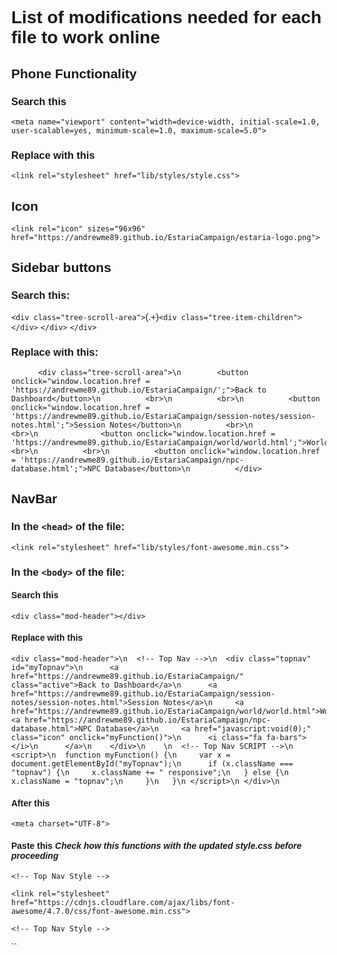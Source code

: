 # List of modifications needed for each file to work online

## Phone Functionality

### Search this

	<meta name="viewport" content="width=device-width, initial-scale=1.0, user-scalable=yes, minimum-scale=1.0, maximum-scale=5.0">

### Replace with this

	<link rel="stylesheet" href="lib/styles/style.css">

## Icon

	<link rel="icon" sizes="96x96" href="https://andrewme89.github.io/EstariaCampaign/estaria-logo.png">

## Sidebar buttons

### Search this:

`<div class="tree-scroll-area">`(.+)`<div class="tree-item-children"></div>`
            `</div>`
          `</div>`

### Replace with this:

          <div class="tree-scroll-area">\n		  <button onclick="window.location.href = 'https://andrewme89.github.io/EstariaCampaign/';">Back to Dashboard</button>\n		  <br>\n		  <br>\n		  <button onclick="window.location.href = 'https://andrewme89.github.io/EstariaCampaign/session-notes/session-notes.html';">Session Notes</button>\n		  <br>\n     		  <br>\n     		  <button onclick="window.location.href = 'https://andrewme89.github.io/EstariaCampaign/world/world.html';">World</button>\n		  <br>\n		  <br>\n		  <button onclick="window.location.href = 'https://andrewme89.github.io/EstariaCampaign/npc-database.html';">NPC Database</button>\n		  </div>

## NavBar

### In the `<head>` of the file:

	<link rel="stylesheet" href="lib/styles/font-awesome.min.css">

### In the `<body>` of the file:

#### Search this

	<div class="mod-header"></div>

#### Replace with this

	<div class="mod-header">\n	<!-- Top Nav -->\n	<div class="topnav" id="myTopnav">\n	  <a href="https://andrewme89.github.io/EstariaCampaign/" class="active">Back to Dashboard</a>\n	  <a href="https://andrewme89.github.io/EstariaCampaign/session-notes/session-notes.html">Session Notes</a>\n	  <a href="https://andrewme89.github.io/EstariaCampaign/world/world.html">World</a>\n	  <a href="https://andrewme89.github.io/EstariaCampaign/npc-database.html">NPC Database</a>\n	  <a href="javascript:void(0);" class="icon" onclick="myFunction()">\n	    <i class="fa fa-bars"></i>\n	  </a>\n	</div>\n	\n	<!-- Top Nav SCRIPT -->\n	<script>\n	function myFunction() {\n	  var x = document.getElementById("myTopnav");\n	  if (x.className === "topnav") {\n	    x.className += " responsive";\n	  } else {\n	    x.className = "topnav";\n	  }\n	}\n	</script>\n	</div>\n

#### After this

	<meta charset="UTF-8">

#### Paste this _**Check how this functions with the updated style.css before proceeding**_

	<!-- Top Nav Style -->
`<link rel="stylesheet" href="https://cdnjs.cloudflare.com/ajax/libs/font-awesome/4.7.0/css/font-awesome.min.css">`
				
	<!-- Top Nav Style -->	
`<style>
body {
  margin: 0;
  font-family: Arial, Helvetica, sans-serif;
}

.topnav {
  overflow: hidden;
  background-color: #333;
}

.topnav a {
  float: left;
  display: none;
  color: #f2f2f2;
  text-align: center;
  padding: 14px 16px;
  text-decoration: none;
  font-size: 17px;
}

.topnav a:hover {
  background-color: #ddd;
  color: black;
}

.topnav a.active {
  background-color: #863737;
  color: white;
}

.topnav .icon {
  display: none;
}

@media screen and (max-width: 600px) {
  .topnav a:not(:first-child) {display: none;}
  .topnav a.icon {
    float: right;
    display: block;
  }
}

@media screen and (max-width: 600px) {
  .topnav.responsive {position: relative;}
  .topnav.responsive .icon {
    position: absolute;
    right: 0;
    top: 0;
  }
  .topnav.responsive a {
    float: none;
    display: block;
    text-align: left;
  }
}
</style>`
